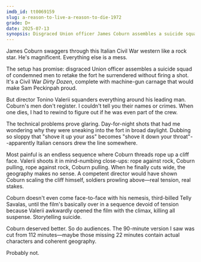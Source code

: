 ```yaml
---
imdb_id: tt0069159
slug: a-reason-to-live-a-reason-to-die-1972
grade: D+
date: 2025-07-13
synopsis: Disgraced Union officer James Coburn assembles a suicide squad of condemned men to retake the fort he surrendered without firing a shot. 
---
```


James Coburn swaggers through this Italian Civil War western like a rock star. He's magnificent. Everything else is a mess.

The setup has promise: disgraced Union officer assembles a suicide squad of condemned men to retake the fort he surrendered without firing a shot. It's a Civil War _Dirty Dozen_, complete with machine-gun carnage that would make Sam Peckinpah proud.

But director Tonino Valerii squanders everything around his leading man. Coburn's men don't register. I couldn't tell you their names or crimes. When one dies, I had to rewind to figure out if he was even part of the crew. 

The technical problems prove glaring. Day-for-night shots that had me wondering why they were sneaking into the fort in broad daylight. Dubbing so sloppy that "shove it up your ass" becomes "shove it down your throat"--apparently Italian censors drew the line somewhere.

Most painful is an endless sequence where Coburn threads rope up a cliff face. Valerii shoots it in mind-numbing close-ups: rope against rock, Coburn pulling, rope against rock, Coburn pulling. When he finally cuts wide, the geography makes no sense. A competent director would have shown Coburn scaling the cliff himself, soldiers prowling above—real tension, real stakes.

Coburn doesn't even come face-to-face with his nemesis, third-billed Telly Savalas, until the film's basically over in a sequence devoid of tension because Valerii awkwardly opened the film with the climax, killing all suspense. Storytelling suicide.

Coburn deserved better. So do audiences. The 90-minute version I saw was cut from 112 minutes—maybe those missing 22 minutes contain actual characters and coherent geography.

Probably not.